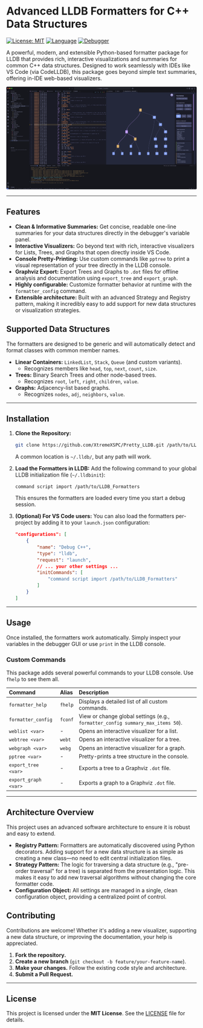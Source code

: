 # Advanced LLDB Formatters for C++ Data Structures

[![License: MIT](https://img.shields.io/badge/License-MIT-yellow.svg)](https://opensource.org/licenses/MIT)
[![Language](https://img.shields.io/badge/Language-Python-blue.svg)]()
[![Debugger](https://img.shields.io/badge/Debugger-LLDB-orange.svg)]()

A powerful, modern, and extensible Python-based formatter package for LLDB that provides rich, interactive visualizations and summaries for common C++ data structures. Designed to work seamlessly with IDEs like VS Code (via CodeLLDB), this package goes beyond simple text summaries, offering in-IDE web-based visualizers.

![Showcase Example](/Assets/Example.webp)

---

## Features

- **Clean & Informative Summaries:** Get concise, readable one-line summaries for your data structures directly in the debugger's variable panel.
- **Interactive Visualizers:** Go beyond text with rich, interactive visualizers for Lists, Trees, and Graphs that open directly inside VS Code.
- **Console Pretty-Printing:** Use custom commands like `pptree` to print a visual representation of your tree directly in the LLDB console.
- **Graphviz Export:** Export Trees and Graphs to `.dot` files for offline analysis and documentation using `export_tree` and `export_graph`.
- **Highly configurable:** Customize formatter behavior at runtime with the `formatter_config` command.
- **Extensible architecture:** Built with an advanced Strategy and Registry pattern, making it incredibly easy to add support for new data structures or visualization strategies.

## Supported Data Structures

The formatters are designed to be generic and will automatically detect and format classes with common member names.

- **Linear Containers:** `LinkedList`, `Stack`, `Queue` (and custom variants).
  - Recognizes members like `head`, `top`, `next`, `count`, `size`.
- **Trees:** Binary Search Trees and other node-based trees.
  - Recognizes `root`, `left`, `right`, `children`, `value`.
- **Graphs:** Adjacency-list based graphs.
  - Recognizes `nodes`, `adj`, `neighbors`, `value`.

---

## Installation

1. **Clone the Repository:**

   ```sh
   git clone https://github.com/XtremeXSPC/Pretty_LLDB.git /path/to/LLDB_Formatters
   ```

   A common location is `~/.lldb/`, but any path will work.

2. **Load the Formatters in LLDB:**
   Add the following command to your global LLDB initialization file (`~/.lldbinit`):

   ```
   command script import /path/to/LLDB_Formatters
   ```

   This ensures the formatters are loaded every time you start a debug session.

3. **(Optional) For VS Code users:**
   You can also load the formatters per-project by adding it to your `launch.json` configuration:

   ```json
   "configurations": [
       {
           "name": "Debug C++",
           "type": "lldb",
           "request": "launch",
           // ... your other settings ...
           "initCommands": [
               "command script import /path/to/LLDB_Formatters"
           ]
       }
   ]
   ```

---

## Usage

Once installed, the formatters work automatically. Simply inspect your variables in the debugger GUI or use `print` in the LLDB console.

### Custom Commands

This package adds several powerful commands to your LLDB console. Use `fhelp` to see them all.

| Command              | Alias   | Description                                                                     |
| :------------------- | :------ | :------------------------------------------------------------------------------ |
| `formatter_help`     | `fhelp` | Displays a detailed list of all custom commands.                                |
| `formatter_config`   | `fconf` | View or change global settings (e.g., `formatter_config summary_max_items 50`). |
| `weblist <var>`      | -       | Opens an interactive visualizer for a list.                                     |
| `webtree <var>`      | `webt`  | Opens an interactive visualizer for a tree.                                     |
| `webgraph <var>`     | `webg`  | Opens an interactive visualizer for a graph.                                    |
| `pptree <var>`       | -       | Pretty-prints a tree structure in the console.                                  |
| `export_tree <var>`  | -       | Exports a tree to a Graphviz `.dot` file.                                       |
| `export_graph <var>` | -       | Exports a graph to a Graphviz `.dot` file.                                      |

---

## Architecture Overview

This project uses an advanced software architecture to ensure it is robust and easy to extend.

- **Registry Pattern:** Formatters are automatically discovered using Python decorators. Adding support for a new data structure is as simple as creating a new class—no need to edit central initialization files.
- **Strategy Pattern:** The logic for traversing a data structure (e.g., "pre-order traversal" for a tree) is separated from the presentation logic. This makes it easy to add new traversal algorithms without changing the core formatter code.
- **Configuration Object:** All settings are managed in a single, clean configuration object, providing a centralized point of control.

## Contributing

Contributions are welcome! Whether it's adding a new visualizer, supporting a new data structure, or improving the documentation, your help is appreciated.

1. **Fork the repository.**
2. **Create a new branch** (`git checkout -b feature/your-feature-name`).
3. **Make your changes.** Follow the existing code style and architecture.
4. **Submit a Pull Request.**

---

## License

This project is licensed under the **MIT License**. See the [LICENSE](LICENSE) file for details.
